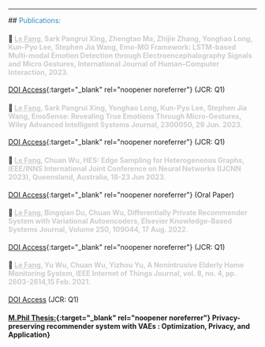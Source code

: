 <hr>
## <a id="pub"></a> <span style="color: #2E8BC0;">Publications: </span>
<!-- ### <span style="color: #cccccc;"> My [Google Scholar](https://scholar.google.com/citations?user=AX-EmRgAAAAJ&hl=en){:target="_blank" rel="noopener noreferrer"} and My [ORCiD](https://orcid.org/0000-0003-1860-4008){:target="_blank" rel="noopener noreferrer"}</span> -->

#### :page_facing_up:	 <span style="color: #cccccc;"> <u>Le Fang</u>, Sark Pangrui Xing, Zhengtao Ma, Zhijie Zhang, Yonghao Long, Kun-Pyo Lee, Stephen Jia Wang, Emo-MG Framework: LSTM-based Multi-modal Emotion Detection through Electroencephalography Signals and Micro Gestures, International Journal of Human–Computer Interaction, 2023.</span>
[DOI Access](https://doi.org/10.1080/10447318.2023.2228983){:target="_blank" rel="noopener noreferrer"} (JCR: Q1)

#### :page_facing_up:	 <span style="color: #cccccc;"> <u>Le Fang</u>, Sark Pangrui Xing, Yonghao Long, Kun-Pyo Lee, Stephen Jia Wang, EmoSense: Revealing True Emotions Through Micro-Gestures, Wiley Advanced Intelligent Systems Journal, 2300050, 29 Jun. 2023.</span>  
[DOI Access](https://doi.org/10.1002/aisy.202300050){:target="_blank" rel="noopener noreferrer"} (JCR: Q1)

#### :page_facing_up:	<span style="color: #cccccc;"> <u>Le Fang</u>, Chuan Wu, HES: Edge Sampling for Heterogeneous Graphs, IEEE/INNS International Joint Conference on Neural Networks (IJCNN 2023), Queensland, Australia, 18-23 Jun 2023.</span> 
[DOI Access](https://doi.org/10.1109/IJCNN54540.2023.10192005){:target="_blank" rel="noopener noreferrer"} (Oral Paper)

#### :page_facing_up:	 <span style="color: #cccccc;"> <u>Le Fang</u>, Bingqian Du, Chuan Wu, Differentially Private Recommender System with Variational Autoencoders, Elsevier Knowledge-Based Systems Journal, Volume 250, 109044, 17 Aug. 2022. </span> 
[DOI Access](https://doi.org/10.1016/j.knosys.2022.109044){:target="_blank" rel="noopener noreferrer"} (JCR: Q1)

#### :page_facing_up:	 <span style="color: #cccccc;"> <u>Le Fang</u>, Yu Wu, Chuan Wu, Yizhou Yu, A Nonintrusive Elderly Home Monitoring System, IEEE Internet of Things Journal, vol. 8, no. 4, pp. 2603-2614,15 Feb. 2021.</span>  
[DOI Access](https://ieeexplore.ieee.org/document/9177049) (JCR: Q1)

#### [M.Phil Thesis:](http://hdl.handle.net/10722/310289){:target="_blank" rel="noopener noreferrer"} Privacy-preserving recommender system with VAEs : Optimization, Privacy, and Application}
